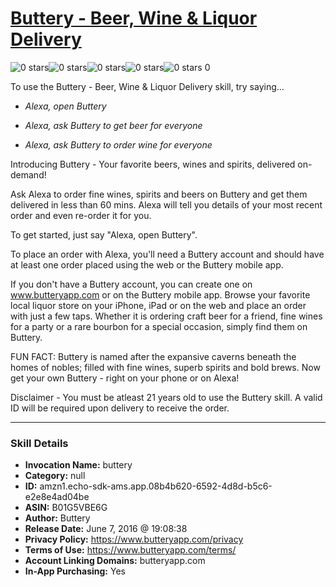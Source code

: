 # [Buttery - Beer, Wine & Liquor Delivery](http://alexa.amazon.com/#skills/amzn1.echo-sdk-ams.app.08b4b620-6592-4d8d-b5c6-e2e8e4ad04be)
![0 stars](../../images/ic_star_border_black_18dp_1x.png)![0 stars](../../images/ic_star_border_black_18dp_1x.png)![0 stars](../../images/ic_star_border_black_18dp_1x.png)![0 stars](../../images/ic_star_border_black_18dp_1x.png)![0 stars](../../images/ic_star_border_black_18dp_1x.png) 0

To use the Buttery - Beer, Wine & Liquor Delivery skill, try saying...

* *Alexa, open Buttery*

* *Alexa, ask Buttery to get beer for everyone*

* *Alexa, ask Buttery to order wine for everyone*

Introducing Buttery - Your favorite beers, wines and spirits, delivered on-demand!

Ask Alexa to order fine wines, spirits and beers on Buttery and get them delivered in less than 60 mins. Alexa will tell you details of your most recent order and even re-order it for you.

To get started, just say "Alexa, open Buttery".

To place an order with Alexa, you'll need a Buttery account and should have at least one order placed using the web or the Buttery mobile app. 

If you don't have a Buttery account, you can create one on www.butteryapp.com or on the Buttery mobile app. Browse your favorite local liquor store on your iPhone, iPad or on the web and place an order with just a few taps. Whether it is ordering craft beer for a friend, fine wines for a party or a rare bourbon for a special occasion, simply find them on Buttery.

FUN FACT:
Buttery is named after the expansive caverns beneath the homes of nobles; filled with fine wines, superb spirits and bold brews. Now get your own Buttery - right on your phone or on Alexa!

Disclaimer - You must be atleast 21 years old to use the Buttery skill. A valid ID will be required upon delivery to receive the order.

***

### Skill Details

* **Invocation Name:** buttery
* **Category:** null
* **ID:** amzn1.echo-sdk-ams.app.08b4b620-6592-4d8d-b5c6-e2e8e4ad04be
* **ASIN:** B01G5VBE6G
* **Author:** Buttery
* **Release Date:** June 7, 2016 @ 19:08:38
* **Privacy Policy:** https://www.butteryapp.com/privacy
* **Terms of Use:** https://www.butteryapp.com/terms/
* **Account Linking Domains:** butteryapp.com
* **In-App Purchasing:** Yes
